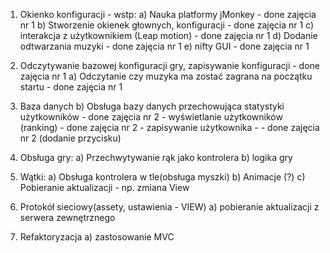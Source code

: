 1.	Okienko konfiguracji - wstp:
    a) Nauka platformy jMonkey  - done zajęcia nr 1
    b) Stworzenie okienek głownych, konfiguracji - done zajęcia nr 1
    c) interakcja z użytkownikiem (Leap motion) - done zajęcia nr 1
    d) Dodanie odtwarzania muzyki - done zajęcia nr 1
    e) nifty GUI - done zajęcia nr 1

2.	Odczytywanie bazowej konfiguracji gry, zapisywanie konfiguracji - done zajęcia nr 1
    a) Odczytanie czy muzyka ma zostać zagrana na początku startu - done zajęcia nr 1
3.  Baza danych 
    b) Obsługa bazy danych przechowująca statystyki użytkowników - done zajęcia nr 2
        - wyświetlanie użytkowników (ranking) -  done zajęcia nr 2
        - zapisywanie użytkownika - - done zajęcia nr 2 (dodanie przycisku)
4.  Obsługa gry:
    a) Przechwytywanie rąk jako kontrolera
    b) logika gry
5.	Wątki:
    a) Obsługa kontrolera w tle(obsługa myszki)
    b) Animacje (?)
    c) Pobieranie aktualizacji - np. zmiana View
6.	Protokół sieciowy(assety, ustawienia - VIEW)
    a) pobieranie aktualizacji z serwera zewnętrznego
7.	Refaktoryzacja
    a) zastosowanie MVC
